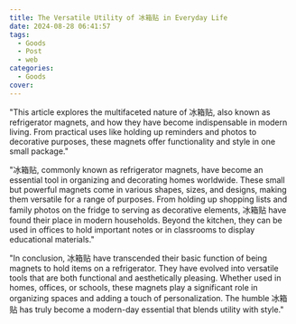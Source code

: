 ```yaml
---
title: The Versatile Utility of 冰箱贴 in Everyday Life
date: 2024-08-28 06:41:57
tags:
  - Goods
  - Post
  - web
categories:
  - Goods
cover: 
---
```


"This article explores the multifaceted nature of 冰箱贴, also known as refrigerator magnets, and how they have become indispensable in modern living. From practical uses like holding up reminders and photos to decorative purposes, these magnets offer functionality and style in one small package."

"冰箱贴, commonly known as refrigerator magnets, have become an essential tool in organizing and decorating homes worldwide. These small but powerful magnets come in various shapes, sizes, and designs, making them versatile for a range of purposes. From holding up shopping lists and family photos on the fridge to serving as decorative elements, 冰箱贴 have found their place in modern households. Beyond the kitchen, they can be used in offices to hold important notes or in classrooms to display educational materials."

"In conclusion, 冰箱贴 have transcended their basic function of being magnets to hold items on a refrigerator. They have evolved into versatile tools that are both functional and aesthetically pleasing. Whether used in homes, offices, or schools, these magnets play a significant role in organizing spaces and adding a touch of personalization. The humble 冰箱贴 has truly become a modern-day essential that blends utility with style."
